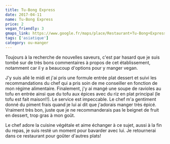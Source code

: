 ```yaml
---
title: Tu-Bong Express
date: 2017-04-11
name: Tu-Bong Express
price: 2
vegan_friendly: 3
gmaps_link: https://www.google.fr/maps/place/Restaurant+Tu-Bong+Express/@45.1861418,5.7187345,15z/data=!4m5!3m4!1s0x0:0xf8ff0d5fa130d31d!8m2!3d45.1861418!4d5.7187345
tags: ['asiatique']
category: ou-manger
---
```



Toujours à la recherche de nouvelles saveurs, c'est par hasard que je suis tombé sur de très bons commentaires à propos de cet établissement, notamment car il y a beaucoup d'options pour y manger vegan.

J'y suis allé le midi et j'ai pris une formule entrée plat dessert et suivi les recommandations du chef qui a pris soin de me conseiller en fonction de mon régime alimentaire.
Finalement, j'y ai mangé une soupe de ravioles au tofu en entrée ainsi que du tofu aux épices avec du riz en plat principal (le tofu est fait maison!!). Le service est impeccable. Le chef m'a gentiment donné du piment frais quand je lui ai dit que j'adorais manger très épicé.
Vraiment très bon, juste que je ne recommanderais pas le beignet de fruit en dessert, trop gras à mon goût.

Le chef adore la cuisine végétale et aime échanger à ce sujet, aussi à la fin du repas, je suis resté un moment pour bavarder avec lui. Je retournerai dans ce restaurant pour goûter d'autres plats!
